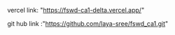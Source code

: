 

vercel link: "https://fswd-ca1-delta.vercel.app/"

git hub link :"https://github.com/laya-sree/fswd_ca1.git"